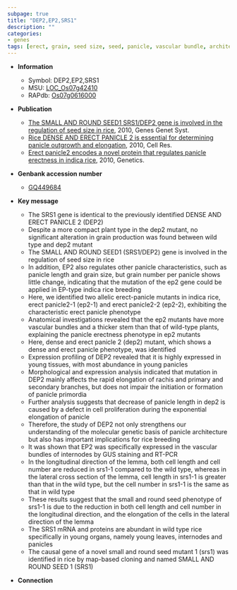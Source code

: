 ```yaml
---
subpage: true
title: "DEP2,EP2,SRS1"
description: ""
categories:
- genes
tags: [erect, grain, seed size, seed, panicle, vascular bundle, architecture, stem, lemma, grain size, panicle architecture, grain number, breeding]
---
```


* **Information**  
    + Symbol: DEP2,EP2,SRS1  
    + MSU: [LOC_Os07g42410](http://rice.plantbiology.msu.edu/cgi-bin/ORF_infopage.cgi?orf=LOC_Os07g42410)  
    + RAPdb: [Os07g0616000](http://rapdb.dna.affrc.go.jp/viewer/gbrowse_details/irgsp1?name=Os07g0616000)  

* **Publication**  
    + [The SMALL AND ROUND SEED1 SRS1/DEP2 gene is involved in the regulation of seed size in rice](http://www.ncbi.nlm.nih.gov/pubmed?term=The+SMALL+AND+ROUND+SEED1+SRS1/DEP2+gene+is+involved+in+the+regulation+of+seed+size+in+rice%5BTitle%5D), 2010, Genes Genet Syst.
    + [Rice DENSE AND ERECT PANICLE 2 is essential for determining panicle outgrowth and elongation](http://www.ncbi.nlm.nih.gov/pubmed?term=Rice+DENSE+AND+ERECT+PANICLE+2+is+essential+for+determining+panicle+outgrowth+and+elongation%5BTitle%5D), 2010, Cell Res.
    + [Erect panicle2 encodes a novel protein that regulates panicle erectness in indica rice](http://www.ncbi.nlm.nih.gov/pubmed?term=Erect+panicle2+encodes+a+novel+protein+that+regulates+panicle+erectness+in+indica+rice%5BTitle%5D), 2010, Genetics.

* **Genbank accession number**  
    + [GQ449684](http://www.ncbi.nlm.nih.gov/nuccore/GQ449684)

* **Key message**  
    + The SRS1 gene is identical to the previously identified DENSE AND ERECT PANICLE 2 (DEP2)
    + Despite a more compact plant type in the dep2 mutant, no significant alteration in grain production was found between wild type and dep2 mutant
    + The SMALL AND ROUND SEED1 (SRS1/DEP2) gene is involved in the regulation of seed size in rice
    + In addition, EP2 also regulates other panicle characteristics, such as panicle length and grain size, but grain number per panicle shows little change, indicating that the mutation of the ep2 gene could be applied in EP-type indica rice breeding
    + Here, we identified two allelic erect-panicle mutants in indica rice, erect panicle2-1 (ep2-1) and erect panicle2-2 (ep2-2), exhibiting the characteristic erect panicle phenotype
    + Anatomical investigations revealed that the ep2 mutants have more vascular bundles and a thicker stem than that of wild-type plants, explaining the panicle erectness phenotype in ep2 mutants
    + Here, dense and erect panicle 2 (dep2) mutant, which shows a dense and erect panicle phenotype, was identified
    + Expression profiling of DEP2 revealed that it is highly expressed in young tissues, with most abundance in young panicles
    + Morphological and expression analysis indicated that mutation in DEP2 mainly affects the rapid elongation of rachis and primary and secondary branches, but does not impair the initiation or formation of panicle primordia
    + Further analysis suggests that decrease of panicle length in dep2 is caused by a defect in cell proliferation during the exponential elongation of panicle
    + Therefore, the study of DEP2 not only strengthens our understanding of the molecular genetic basis of panicle architecture but also has important implications for rice breeding
    + It was shown that EP2 was specifically expressed in the vascular bundles of internodes by GUS staining and RT-PCR
    + In the longitudinal direction of the lemma, both cell length and cell number are reduced in srs1-1 compared to the wild type, whereas in the lateral cross section of the lemma, cell length in srs1-1 is greater than that in the wild type, but the cell number in srs1-1 is the same as that in wild type
    + These results suggest that the small and round seed phenotype of srs1-1 is due to the reduction in both cell length and cell number in the longitudinal direction, and the elongation of the cells in the lateral direction of the lemma
    + The SRS1 mRNA and proteins are abundant in wild type rice specifically in young organs, namely young leaves, internodes and panicles
    + The causal gene of a novel small and round seed mutant 1 (srs1) was identified in rice by map-based cloning and named SMALL AND ROUND SEED 1 (SRS1)

* **Connection**  



